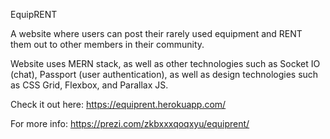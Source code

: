 EquipRENT

A website where users can post their rarely used equipment and RENT them out to other members in their community.

Website uses MERN stack, as well as other technologies such as Socket IO (chat), Passport (user authentication), as well as design technologies such as CSS Grid, Flexbox, and Parallax JS. 

Check it out here: https://equiprent.herokuapp.com/

For more info: https://prezi.com/zkbxxxqoqxyu/equiprent/
